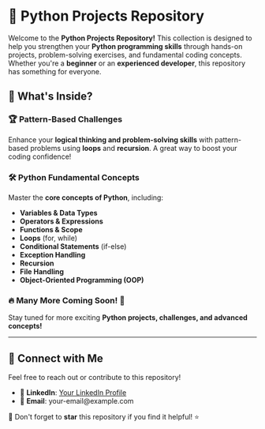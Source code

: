 <h1>🚀 Python Projects Repository</h1>

<p>
    Welcome to the <strong>Python Projects Repository!</strong> This collection is designed to help you strengthen your 
    <strong>Python programming skills</strong> through hands-on projects, problem-solving exercises, and fundamental 
    coding concepts. Whether you're a <strong>beginner</strong> or an <strong>experienced developer</strong>, this 
    repository has something for everyone.
</p>

<h2>📌 What's Inside?</h2>

<h3>🏆 Pattern-Based Challenges</h3>
<p>
    Enhance your <strong>logical thinking and problem-solving skills</strong> with pattern-based problems using 
    <strong>loops</strong> and <strong>recursion</strong>. A great way to boost your coding confidence!
</p>

<h3>🛠️ Python Fundamental Concepts</h3>
<p>Master the <strong>core concepts of Python</strong>, including:</p>
<ul>
    <li><strong>Variables & Data Types</strong></li>
    <li><strong>Operators & Expressions</strong></li>
    <li><strong>Functions & Scope</strong></li>
    <li><strong>Loops</strong> (for, while)</li>
    <li><strong>Conditional Statements</strong> (if-else)</li>
    <li><strong>Exception Handling</strong></li>
    <li><strong>Recursion</strong></li>
    <li><strong>File Handling</strong></li>
    <li><strong>Object-Oriented Programming (OOP)</strong></li>
</ul>

<h3>🔥 Many More Coming Soon! 🚀</h3>
<p>
    Stay tuned for more exciting <strong>Python projects, challenges, and advanced concepts!</strong>
</p>

<hr>

<h2>📩 Connect with Me</h2>
<p>Feel free to reach out or contribute to this repository!</p>
<ul>
    <li>🔗 <strong>LinkedIn</strong>: <a href="https://www.linkedin.com/in/your-profile">Your LinkedIn Profile</a></li>
    <li>📧 <strong>Email</strong>: your-email@example.com</li>
</ul>
<p>🌟 Don't forget to <strong>star</strong> this repository if you find it helpful! ⭐</p>
